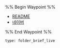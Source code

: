 %% Begin Waypoint %%
- [README](./README.md)
- [네이버](./%EB%84%A4%EC%9D%B4%EB%B2%84.md)

%% End Waypoint %%
 
```ccard
type: folder_brief_live
```
 
